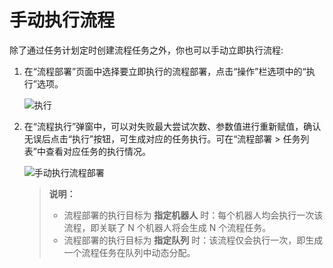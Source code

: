 # 手动执行流程

除了通过任务计划定时创建流程任务之外，你也可以手动立即执行流程:

1. 在“流程部署”页面中选择要立即执行的流程部署，点击“操作”栏选项中的“执行”选项。

    ![执行](https://docimages.blob.core.chinacloudapi.cn/images/HAP/workdeploy2021092411.jpg)

2. 在“流程执行”弹窗中，可以对失败最大尝试次数、参数值进行重新赋值，确认无误后点击“执行”按钮，可生成对应的任务执行。可在“流程部署 > 任务列表”中查看对应任务的执行情况。

    ![手动执行流程部署](https://docimages.blob.core.chinacloudapi.cn/images/HAP/executeworkflow2021092411.jpg)

    > **说明：**
    >
    >- 流程部署的执行目标为 **指定机器人** 时：每个机器人均会执行一次该流程，即关联了 N 个机器人将会生成 N 个流程任务。
    >- 流程部署的执行目标为 **指定队列** 时：该流程仅会执行一次，即生成一个流程任务在队列中动态分配。
